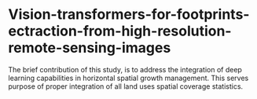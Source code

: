 # Vision-transformers-for-footprints-ectraction-from-high-resolution-remote-sensing-images
The brief contribution of this study, is to address the integration of deep learning capabilities in horizontal spatial growth management.  This serves purpose of proper integration of all land uses spatial coverage statistics.
